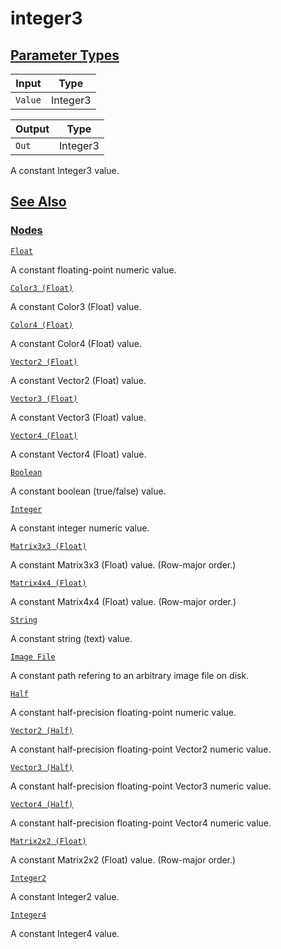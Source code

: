 # integer3


[Parameter Types](/documentation/shadergraph/procedural/integer3#Parameter-Types)
---------------------------------------------------------------------------------

| Input | Type |
| --- | --- |
| `Value` | Integer3 |

| Output | Type |
| --- | --- |
| `Out` | Integer3 |

 A constant Integer3 value.

[See Also](/documentation/shadergraph/procedural/integer3#see-also)
-------------------------------------------------------------------

### [Nodes](/documentation/shadergraph/procedural/integer3#nodes)

[`Float`](/documentation/shadergraph/procedural/float)

 A constant floating-point numeric value.
 

[`Color3 (Float)`](/documentation/shadergraph/procedural/color3-(float))

 A constant Color3 (Float) value.
 

[`Color4 (Float)`](/documentation/shadergraph/procedural/color4-(float))

 A constant Color4 (Float) value.
 

[`Vector2 (Float)`](/documentation/shadergraph/procedural/vector2-(float))

 A constant Vector2 (Float) value.
 

[`Vector3 (Float)`](/documentation/shadergraph/procedural/vector3-(float))

 A constant Vector3 (Float) value.
 

[`Vector4 (Float)`](/documentation/shadergraph/procedural/vector4-(float))

 A constant Vector4 (Float) value.
 

[`Boolean`](/documentation/shadergraph/procedural/boolean)

 A constant boolean (true/false) value.
 

[`Integer`](/documentation/shadergraph/procedural/integer)

 A constant integer numeric value.
 

[`Matrix3x3 (Float)`](/documentation/shadergraph/procedural/matrix3x3-(float))

 A constant Matrix3x3 (Float) value. (Row-major order.)
 

[`Matrix4x4 (Float)`](/documentation/shadergraph/procedural/matrix4x4-(float))

 A constant Matrix4x4 (Float) value. (Row-major order.)
 

[`String`](/documentation/shadergraph/procedural/string)

 A constant string (text) value.
 

[`Image File`](/documentation/shadergraph/procedural/image-file)

 A constant path refering to an arbitrary image file on disk.
 

[`Half`](/documentation/shadergraph/procedural/half)

 A constant half-precision floating-point numeric value.
 

[`Vector2 (Half)`](/documentation/shadergraph/procedural/vector2-(half))

 A constant half-precision floating-point Vector2 numeric value.
 

[`Vector3 (Half)`](/documentation/shadergraph/procedural/vector3-(half))

 A constant half-precision floating-point Vector3 numeric value.
 

[`Vector4 (Half)`](/documentation/shadergraph/procedural/vector4-(half))

 A constant half-precision floating-point Vector4 numeric value.
 

[`Matrix2x2 (Float)`](/documentation/shadergraph/procedural/matrix2x2-(float))

 A constant Matrix2x2 (Float) value. (Row-major order.)
 

[`Integer2`](/documentation/shadergraph/procedural/integer2)

 A constant Integer2 value.
 

[`Integer4`](/documentation/shadergraph/procedural/integer4)

 A constant Integer4 value.
 

